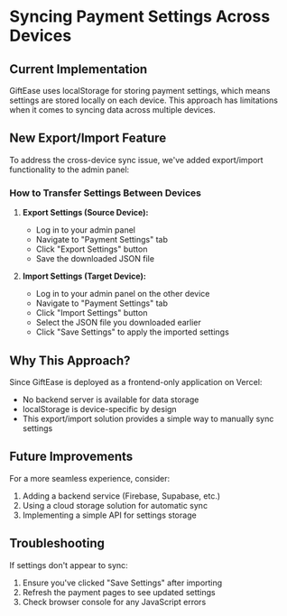 # Syncing Payment Settings Across Devices

## Current Implementation

GiftEase uses localStorage for storing payment settings, which means settings are stored locally on each device. This approach has limitations when it comes to syncing data across multiple devices.

## New Export/Import Feature

To address the cross-device sync issue, we've added export/import functionality to the admin panel:

### How to Transfer Settings Between Devices

1. **Export Settings (Source Device):**
   - Log in to your admin panel
   - Navigate to "Payment Settings" tab
   - Click "Export Settings" button
   - Save the downloaded JSON file

2. **Import Settings (Target Device):**
   - Log in to your admin panel on the other device
   - Navigate to "Payment Settings" tab
   - Click "Import Settings" button
   - Select the JSON file you downloaded earlier
   - Click "Save Settings" to apply the imported settings

## Why This Approach?

Since GiftEase is deployed as a frontend-only application on Vercel:
- No backend server is available for data storage
- localStorage is device-specific by design
- This export/import solution provides a simple way to manually sync settings

## Future Improvements

For a more seamless experience, consider:
1. Adding a backend service (Firebase, Supabase, etc.)
2. Using a cloud storage solution for automatic sync
3. Implementing a simple API for settings storage

## Troubleshooting

If settings don't appear to sync:
1. Ensure you've clicked "Save Settings" after importing
2. Refresh the payment pages to see updated settings
3. Check browser console for any JavaScript errors